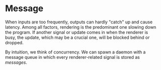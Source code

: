 # Message
When inputs are too frequently, outputs can hardly "catch" up and cause latency. Among all factors, rendering is the predominant one slowing down the program. If another signal or update comes in when the renderer is busy, the update, which may be a crucial one, will be blocked behind or dropped. 

By intuition, we think of concurrency. We can spawn a daemon with a message queue in which every renderer-related signal is stored as _messages_.